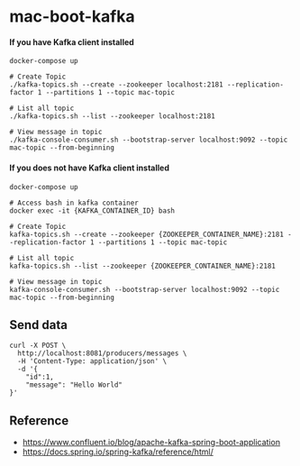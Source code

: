 # mac-boot-kafka

#### If you have Kafka client installed
```
docker-compose up

# Create Topic
./kafka-topics.sh --create --zookeeper localhost:2181 --replication-factor 1 --partitions 1 --topic mac-topic

# List all topic
./kafka-topics.sh --list --zookeeper localhost:2181

# View message in topic
./kafka-console-consumer.sh --bootstrap-server localhost:9092 --topic mac-topic --from-beginning

```

#### If you does not have Kafka client installed
```
docker-compose up

# Access bash in kafka container 
docker exec -it {KAFKA_CONTAINER_ID} bash

# Create Topic
kafka-topics.sh --create --zookeeper {ZOOKEEPER_CONTAINER_NAME}:2181 --replication-factor 1 --partitions 1 --topic mac-topic

# List all topic
kafka-topics.sh --list --zookeeper {ZOOKEEPER_CONTAINER_NAME}:2181

# View message in topic
kafka-console-consumer.sh --bootstrap-server localhost:9092 --topic mac-topic --from-beginning

```

## Send data 

```
curl -X POST \
  http://localhost:8081/producers/messages \
  -H 'Content-Type: application/json' \
  -d '{
	"id":1,
	"message": "Hello World"
}'
```

## Reference 

* https://www.confluent.io/blog/apache-kafka-spring-boot-application
* https://docs.spring.io/spring-kafka/reference/html/
